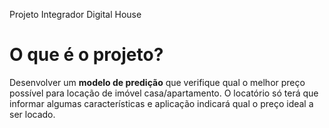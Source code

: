 
Projeto Integrador Digital House
 
 # O que é o projeto?
Desenvolver um **modelo de predição** que verifique qual o melhor preço possível para locação de imóvel casa/apartamento.
O locatório só terá que informar algumas características e aplicação indicará qual o preço ideal a ser locado.



